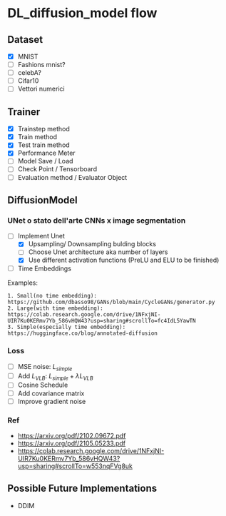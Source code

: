 # DL_diffusion_model flow

## Dataset

- [x] MNIST
- [ ] Fashions mnist?
- [ ] celebA?
- [ ] Cifar10
- [ ] Vettori numerici

## Trainer

- [x] Trainstep method
- [x] Train method
- [x] Test train method
- [x] Performance Meter
- [ ] Model Save / Load
- [ ] Check Point / Tensorboard
- [ ] Evaluation method / Evaluator Object

## DiffusionModel

### UNet o stato dell'arte CNNs x image segmentation

- [ ] Implement Unet
    - [X] Upsampling/ Downsampling bulding blocks
    - [ ] Choose Unet architecture aka number of layers
    - [X] Use different activation functions (PreLU and ELU to be finished)
- [ ] Time Embeddings

Examples:

    1. Small(no time embedding): https://github.com/dbasso98/GANs/blob/main/CycleGANs/generator.py
    2. Large(with time embedding): https://colab.research.google.com/drive/1NFxjNI-UIR7Ku0KERmv7Yb_586vHQW43?usp=sharing#scrollTo=fc4IdL5YawTN
    3. Simple(especially time embedding): https://huggingface.co/blog/annotated-diffusion

### Loss

- [ ] MSE noise: $L_{simple}$
- [ ] Add $L_{VLB}$: $L_{simple}+\lambda L_{VLB}$
- [ ] Cosine Schedule
- [ ] Add covariance matrix
- [ ] Improve gradient noise

### Ref

- https://arxiv.org/pdf/2102.09672.pdf
- https://arxiv.org/pdf/2105.05233.pdf
- https://colab.research.google.com/drive/1NFxjNI-UIR7Ku0KERmv7Yb_586vHQW43?usp=sharing#scrollTo=w553nqFVg8uk

## Possible Future Implementations

- DDIM
